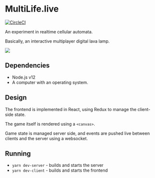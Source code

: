 # MultiLife.live 
[![CircleCI](https://circleci.com/gh/jmercha/multilife/tree/master.svg?style=svg)](https://circleci.com/gh/jmercha/multilife/tree/master)

An experiment in realtime cellular automata. 

Basically, an interactive multiplayer digital lava lamp.

![](https://media.giphy.com/media/VEVoTlZHQlqKVHWgsu/source.gif)

## Dependencies

* Node.js v12
* A computer with an operating system.

## Design

The frontend is implemented in React, using Redux to manage the client-side state. 

The game itself is rendered using a `<canvas>`.

Game state is managed server side, and events are pushed live between clients and the server using a websocket.

## Running

* `yarn dev-server` - builds and starts the server
* `yarn dev-client` - builds and starts the frontend

